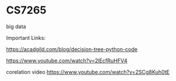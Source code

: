 # CS7265
big data

Important Links:

https://acadgild.com/blog/decision-tree-python-code

https://www.youtube.com/watch?v=2lEcfRuHFV4

corelation video
https://www.youtube.com/watch?v=2SCg8Kuh0tE
